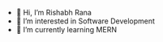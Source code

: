 - 👋 Hi, I’m Rishabh Rana
- 👀 I’m interested in Software Development
- 🌱 I’m currently learning MERN


<!---
ranarishabh21/ranarishabh21 is a ✨ special ✨ repository because its `README.md` (this file) appears on your GitHub profile.
You can click the Preview link to take a look at your changes.
--->
